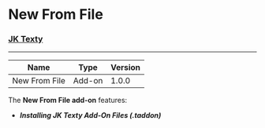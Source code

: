 # New From File
### [JK Texty](https://github.com/Jackkillian/JK-Texty "JK Texty on GitHub")
---
Name|Type|Version
---|---|---
New From File|Add-on|1.0.0

The __New From File add-on__ features:  
- ___Installing JK Texty Add-On Files (.taddon)___
